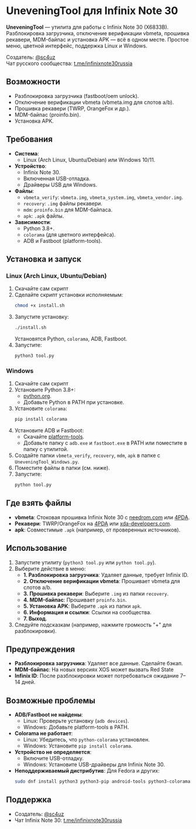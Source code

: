 # UneveningTool для Infinix Note 30

**UneveningTool** — утилита для работы с Infinix Note 30 (X6833B). Разблокировка загрузчика, отключение верификации vbmeta, прошивка рекавери, MDM-байпас и установка APK — всё в одном месте. Простое меню, цветной интерфейс, поддержка Linux и Windows.

Создатель: [@sc4uz](https://t.me/sc4uz)  
Чат русского сообщества: [t.me/infinixnote30russia](https://t.me/infinixnote30russia)

## Возможности
- Разблокировка загрузчика (fastboot/oem unlock).
- Отключение верификации vbmeta (vbmeta.img для слотов a/b).
- Прошивка рекавери (TWRP, OrangeFox и др.).
- MDM-байпас (proinfo.bin).
- Установка APK.

## Требования
- **Система**:
  - Linux (Arch Linux, Ubuntu/Debian) или Windows 10/11.
- **Устройство**:
  - Infinix Note 30.
  - Включенная USB-отладка.
  - Драйверы USB для Windows.
- **Файлы**:
  - `vbmeta_verify`: `vbmeta.img`, `vbmeta_system.img`, `vbmeta_vendor.img`.
  - `recovery`: `.img` файлы рекавери.
  - `mdm`: `proinfo.bin` для MDM-байпаса.
  - `apk`: `.apk` файлы.
- **Зависимости**:
  - Python 3.8+.
  - `colorama` (для цветного интерфейса).
  - ADB и Fastboot (platform-tools).

## Установка и запуск

### Linux (Arch Linux, Ubuntu/Debian)
1. Скачайте сам скрипт
2. Сделайте скрипт установки исполняемым:
   ```bash
   chmod +x install.sh
   ```
3. Запустите установку:
   ```bash
   ./install.sh
   ```
   Установятся Python, `colorama`, ADB, Fastboot.
4. Запустите:
   ```bash
   python3 tool.py
   ```

### Windows
1. Скачайте сам скрипт
2. Установите Python 3.8+:
   - [python.org](https://www.python.org/downloads/windows/).
   - Добавьте Python в PATH при установке.
3. Установите `colorama`:
   ```cmd
   pip install colorama
   ```
4. Установите ADB и Fastboot:
   - Скачайте [platform-tools](https://developer.android.com/studio/releases/platform-tools).
   - Добавьте папку с `adb.exe` и `fastboot.exe` в PATH или поместите в папку с утилитой.
5. Создайте папки `vbmeta_verify`, `recovery`, `mdm`, `apk` в папке с `UneveningTool_Windows.py`.
6. Поместите файлы в папки (см. ниже).
7. Запустите:
   ```cmd
   python tool.py
   ```

## Где взять файлы
- **vbmeta**: Стоковая прошивка Infinix Note 30 с [needrom.com](https://needrom.com) или [4PDA](https://4pda.to).
- **Рекавери**: TWRP/OrangeFox на [4PDA](https://4pda.to) или [xda-developers.com](https://xda-developers.com).
- **apk**: Совместимые `.apk` (например, от проверенных источников).

## Использование
1. Запустите утилиту (`python3 tool.py` или `python tool.py`).
2. Выберите действие в меню:
   - **1. Разблокировка загрузчика**: Удаляет данные, требует Infinix ID.
   - **2. Отключение верификации vbmeta**: Прошивает vbmeta для слотов a/b.
   - **3. Прошивка рекавери**: Выберите `.img` из папки `recovery`.
   - **4. MDM-байпас**: Прошивает `proinfo.bin`.
   - **5. Установка APK**: Выберите `.apk` из папки `apk`.
   - **6. Информация и ссылки**: Ссылки на сообщества.
   - **7. Выход**.
3. Следуйте подсказкам (например, нажмите громкость "+" для разблокировки).

## Предупреждения
- **Разблокировка загрузчика**: Удаляет все данные. Сделайте бэкап.
- **MDM-байпас**: На новых версиях XOS может вызвать Red State
- **Infinix ID**: После разблокировки может потребоваться ожидание 7–14 дней.

## Возможные проблемы
- **ADB/Fastboot не найдены**:
  - Linux: Проверьте установку (`adb devices`).
  - Windows: Добавьте platform-tools в PATH.
- **Colorama не работает**:
  - Linux: Убедитесь, что `python-colorama` установлен.
  - Windows: Установите `pip install colorama`.
- **Устройство не определяется**:
  - Включите USB-отладку.
  - Windows: Установите USB-драйверы для Infinix Note 30.
- **Неподдерживаемый дистрибутив**:
  Для Fedora и других:
  ```bash
  sudo dnf install python3 python3-pip android-tools python3-colorama
  ```

## Поддержка
- Создатель: [@sc4uz](https://t.me/sc4uz)
- Чат Infinix Note 30: [t.me/infinixnote30russia](https://t.me/infinixnote30russia)
